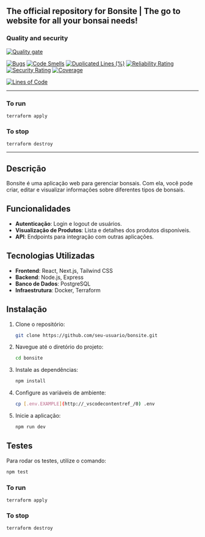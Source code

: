 ## The official repository for Bonsite | The go to website for all your bonsai needs!

### Quality and security

[![Quality gate](https://sonarcloud.io/api/project_badges/quality_gate?project=bonsite_bonsite)](https://sonarcloud.io/summary/new_code?id=bonsite_bonsite)

[![Bugs](https://sonarcloud.io/api/project_badges/measure?project=bonsite_bonsite&metric=bugs)](https://sonarcloud.io/summary/new_code?id=bonsite_bonsite)
[![Code Smells](https://sonarcloud.io/api/project_badges/measure?project=bonsite_bonsite&metric=code_smells)](https://sonarcloud.io/summary/new_code?id=bonsite_bonsite)
[![Duplicated Lines (%)](https://sonarcloud.io/api/project_badges/measure?project=bonsite_bonsite&metric=duplicated_lines_density)](https://sonarcloud.io/summary/new_code?id=bonsite_bonsite)
[![Reliability Rating](https://sonarcloud.io/api/project_badges/measure?project=bonsite_bonsite&metric=reliability_rating)](https://sonarcloud.io/summary/new_code?id=bonsite_bonsite)
[![Security Rating](https://sonarcloud.io/api/project_badges/measure?project=bonsite_bonsite&metric=security_rating)](https://sonarcloud.io/summary/new_code?id=bonsite_bonsite)
[![Coverage](https://sonarcloud.io/api/project_badges/measure?project=bonsite_bonsite&metric=coverage)](https://sonarcloud.io/summary/new_code?id=bonsite_bonsite)

[![Lines of Code](https://sonarcloud.io/api/project_badges/measure?project=bonsite_bonsite&metric=ncloc)](https://sonarcloud.io/summary/new_code?id=bonsite_bonsite)

-----


### To run
```console
terraform apply
```

### To stop
```console
terraform destroy
```

---------------

## Descrição

Bonsite é uma aplicação web para gerenciar bonsais. Com ela, você pode criar, editar e visualizar informações sobre diferentes tipos de bonsais.

## Funcionalidades

- **Autenticação**: Login e logout de usuários.
- **Visualização de Produtos**: Lista e detalhes dos produtos disponíveis.
- **API**: Endpoints para integração com outras aplicações.

## Tecnologias Utilizadas

- **Frontend**: React, Next.js, Tailwind CSS
- **Backend**: Node.js, Express
- **Banco de Dados**: PostgreSQL
- **Infraestrutura**: Docker, Terraform

## Instalação

1. Clone o repositório:
    ```sh
    git clone https://github.com/seu-usuario/bonsite.git
    ```
2. Navegue até o diretório do projeto:
    ```sh
    cd bonsite
    ```
3. Instale as dependências:
    ```sh
    npm install
    ```
4. Configure as variáveis de ambiente:
    ```sh
    cp [.env.EXAMPLE](http://_vscodecontentref_/0) .env
    ```
5. Inicie a aplicação:
    ```sh
    npm run dev
    ```

## Testes

Para rodar os testes, utilize o comando:
```sh
npm test
```

### To run
```console
terraform apply
```

### To stop
```console
terraform destroy
```

